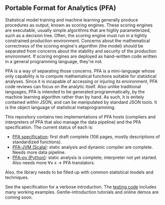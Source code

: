 ## Portable Format for Analytics (PFA)

Statistical model training and machine learning generally produce procedures as output, known as scoring engines.  These scoring engines are executable, usually simple algorithms that are highly parameterized, such as a decision tree.  Often, the scoring engine must run in a tightly constrained production environment.  Concerns about the mathematical correctness of the scoring engine's algorithm (the model) should be separated from concerns about the stability and security of the production environment.  If scoring engines are deployed as hand-written code written in a general programming language, they're not.

PFA is a way of separating those concerns.  PFA is a mini-language whose only capability is to compute mathematical functions suitable for statistical analyses.  Since it is incapable of accessing or injuring its environment, PFA code reviews can focus on the analytic itself.  Also unlike traditional languages, PFA is intended to be generated programmatically, by the machine learning algorithm rather than by hand.  As such, it is enitely contained _within_ JSON, and can be manipulated by standard JSON tools.  It is the object language of statistical metaprogramming.

This repository contains two implementations of PFA hosts (compilers and interpreters of PFA that also manage the data pipeline) and the PFA specification.  The current status of each is:
  * [PFA specification](https://github.com/scoringengine/pfa/blob/master/doc/spec/PFA.pdf?raw=true): first draft complete (106 pages, mostly descriptions of standardized functions).
  * [PFA-JVM (Scala)](https://github.com/scoringengine/pfa/tree/master/src/main/scala/org/scoringengine/pfa): static analysis and dynamic compiler are complete.  Needs more data pipeline.
  * [PFA-py (Python)](https://github.com/scoringengine/pfa/tree/master/src/main/python): static analysis is complete; interpreter not yet started.  Also needs more &forall;x x &rarr; PFA translators.

Also, the library needs to be filled up with common statistical models and techniques.

See the specification for a verbose introduction.  The [testing code](https://github.com/scoringengine/pfa/tree/master/src/test/scala) includes many working examples.  Gentle-introduction tutorials and online demos are coming soon.
